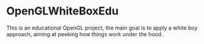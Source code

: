 # OpenGLWhiteBoxEdu
This is an educational OpenGL project, the main goal is to apply a white boy approach, aiming at peeking how things work under the hood.
